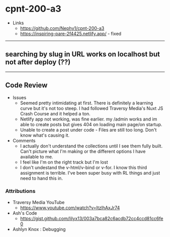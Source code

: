 # cpnt-200-a3
- Links
  - https://github.com/Nephy1/cpnt-200-a3
  - https://inspiring-pare-2f4425.netlify.app/ - fixed 
---
## searching by slug in URL works on localhost but not after deploy (??)
---
## Code Review 
- Issues
  - Seemed pretty intimidating at first. There is definitely a learning curve but it's not too steep. I had followed Traversy Media's Nuxt JS Crash Course and it helped a ton. 
  - Netlify app not working, was fine earlier. my /admin works and im able to create posts but gives 404 on loading main page/on startup.
  - Unable to create a post under code - Files are still too long. Don't know what's causing it.
- Comments
  - I actually don't understand the collections until I see them fully built. Can't picture what I'm making or the different options I have available to me.
  - I feel like I'm on the right track but I'm lost
  - I don't undestand the v-html/v-bind or v-for. I know this third assignment is terrible. I've been super busy with RL things and just need to hand this in.

### Attributions
- Traversy Media YouTube
  - https://www.youtube.com/watch?v=ltzlhAxJr74
- Ash's Code
  - https://gist.github.com/lilyx13/003a7bca82c6acdb72cc4ccd81cc6fe0
- Ashlyn Knox : Debugging
